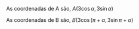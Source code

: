 As coordenadas de A são, $A(3\cos{\alpha},3\sin{\alpha})$

As coordenadas de B são, $B(3\cos{(\pi+\alpha},3\sin{\pi+\alpha})$